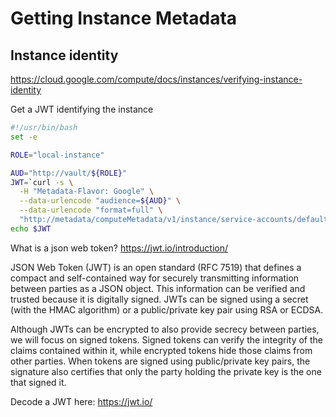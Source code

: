 # Getting Instance Metadata

## Instance identity

<https://cloud.google.com/compute/docs/instances/verifying-instance-identity>

Get a JWT identifying the instance

```bash
#!/usr/bin/bash
set -e

ROLE="local-instance"

AUD="http://vault/${ROLE}"
JWT=`curl -s \
  -H "Metadata-Flavor: Google" \
  --data-urlencode "audience=${AUD}" \
  --data-urlencode "format=full" \
  "http://metadata/computeMetadata/v1/instance/service-accounts/default/identity"`
echo $JWT
```

What is a json web token?
<https://jwt.io/introduction/>

JSON Web Token (JWT) is an open standard (RFC 7519) that defines a compact and self-contained way for securely transmitting information between parties as a JSON object. This information can be verified and trusted because it is digitally signed. JWTs can be signed using a secret (with the HMAC algorithm) or a public/private key pair using RSA or ECDSA.

Although JWTs can be encrypted to also provide secrecy between parties, we will focus on signed tokens. Signed tokens can verify the integrity of the claims contained within it, while encrypted tokens hide those claims from other parties. When tokens are signed using public/private key pairs, the signature also certifies that only the party holding the private key is the one that signed it.

Decode a JWT here: <https://jwt.io/>
